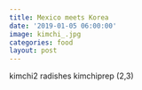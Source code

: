 ```yaml
---
title: Mexico meets Korea
date: '2019-01-05 06:00:00'
image: kimchi_.jpg
categories: food
layout: post
---
```


kimchi2
radishes
kimchiprep (2,3)